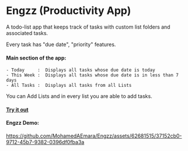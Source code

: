 # Engzz (Productivity App)
A todo-list app that keeps track of tasks with custom list folders and associated tasks.


Every task has "due date", "priority" features.


#### Main section of the app:

    - Today     :  Displays all tasks whose due date is today
    - This Week :  Displays all tasks whose due date is in less than 7 days
    - All Tasks :  Displays all tasks from all Lists


You can Add Lists and in every list you are able to add tasks.

####  [Try it out](https://mohamedaemara.github.io/Engzz/)


#### Engzz Demo:


https://github.com/MohamedAEmara/Engzz/assets/62681515/37152cb0-9712-45b7-9382-0396df0fba3a
